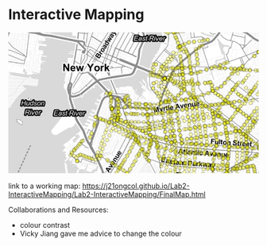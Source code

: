 # Interactive Mapping

![](BrooklynNYC.PNG)

link to a working map: https://j21ongcol.github.io/Lab2-InteractiveMapping/Lab2-InteractiveMapping/FinalMap.html

Collaborations and Resources:
- colour contrast
- Vicky Jiang gave me advice to change the colour

